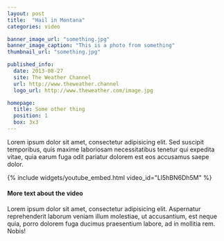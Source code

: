 ```yaml
---
layout: post
title:  "Hail in Montana"
categories: video

banner_image_url: "something.jpg"
banner_image_caption: "This is a photo from something"
thumbnail_url: "something.jpg"

published_info:
  date: 2013-08-27
  site: The Weather Channel
  url: http://www.theweather.channel
  logo_url: http://www.theweather.com/image.jpg

homepage:
  title: Some other thing
  position: 1
  box: 3x3
---
```


Lorem ipsum dolor sit amet, consectetur adipisicing elit. Sed suscipit temporibus, quis maxime laboriosam necessitatibus tenetur qui expedita vitae, quia earum fuga odit pariatur dolorem est eos accusamus saepe dolor.

{% include widgets/youtube_embed.html video_id="Ll5hBN6Dh5M" %}


#### More text about the video

Lorem ipsum dolor sit amet, consectetur adipisicing elit. Aspernatur reprehenderit laborum veniam illum molestiae, ut accusantium, est neque quia, porro dolorem fuga ducimus praesentium labore, ad in mollitia rem. Nobis!
